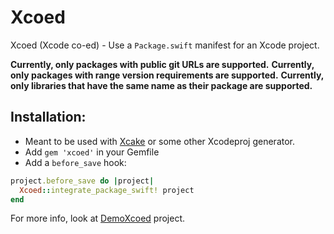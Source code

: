 # Xcoed

Xcoed (Xcode co-ed) - Use a `Package.swift` manifest for an Xcode project.

**Currently, only packages with public git URLs are supported.**
**Currently, only packages with range version requirements are supported.**
**Currently, only libraries that have the same name as their package are supported.**

## Installation:

* Meant to be used with [Xcake](https://github.com/igor-makarov/xcake) or some other Xcodeproj generator.
* Add `gem 'xcoed'` in your Gemfile
* Add a `before_save` hook:  
```ruby
project.before_save do |project|
  Xcoed::integrate_package_swift! project
end
```

For more info, look at [DemoXcoed](https://github.com/igor-makarov/DemoXcoed) project.
